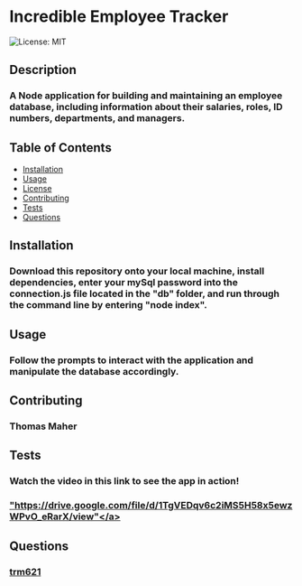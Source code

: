 # Incredible Employee Tracker
  ![License: MIT](https://img.shields.io/badge/License-MIT-yellow.svg)
  ## Description
  ### A Node application for building and maintaining an employee database, including information about their salaries, roles, ID numbers, departments, and managers.
  ## Table of Contents
  - <a href="#installation">Installation</a>
  - <a href="#usage">Usage</a>
  - <a href="#license">License</a>
  - <a href="#contributing">Contributing</a>
  - <a href="#tests">Tests</a>
  - <a href="#questions">Questions</a>
  ## Installation
  ### Download this repository onto your local machine, install dependencies, enter your mySql password into the connection.js file located in the "db" folder, and run through the command line by entering "node index".
  ## Usage
  ### Follow the prompts to interact with the application and manipulate the database accordingly.
  ## Contributing
  ### Thomas Maher
  ## Tests
  ### Watch the video in this link to see the app in action!
  ### <a href="https://drive.google.com/file/d/1TgVEDqv6c2iMS5H58x5ewzWPvO_eRarX/view">"https://drive.google.com/file/d/1TgVEDqv6c2iMS5H58x5ewzWPvO_eRarX/view"</a>
  ## Questions
  ### <a href="https://www.github.com/trm621">trm621</a>
